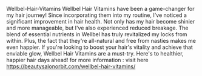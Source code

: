 Wellbel-Hair-Vitamins
Wellbel Hair Vitamins have been a game-changer for my hair journey! 
Since incorporating them into my routine, I've noticed a significant improvement in hair health. Not only has my hair become shinier and more manageable, but I've also experienced reduced breakage. The blend of essential nutrients in Wellbel has truly revitalized my locks from within. Plus, the fact that they're all-natural and free from nasties makes me even happier. If you're looking to boost your hair's vitality and achieve that enviable glow, Wellbel Hair Vitamins are a must-try. Here's to healthier, happier hair days ahead!
for more information : visit here
https://beautysalonorbit.com/wellbel-hair-vitamins/
